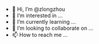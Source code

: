 - 👋 Hi, I’m @zlongzhou
- 👀 I’m interested in ...
- 🌱 I’m currently learning ...
- 💞️ I’m looking to collaborate on ...
- 📫 How to reach me ...

<!---
zlongzhou/zlongzhou is a ✨ special ✨ repository because its `README.md` (this file) appears on your GitHub profile.
You can click the Preview link to take a look at your changes.
--->
